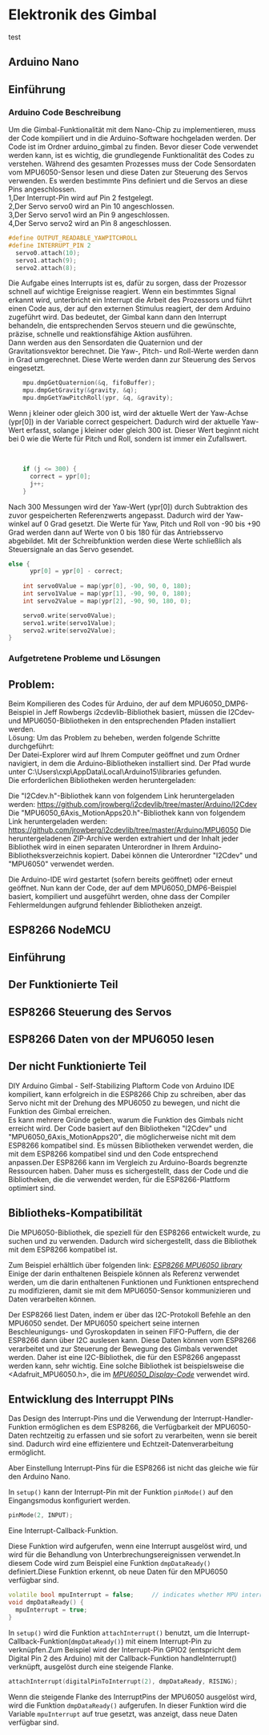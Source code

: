 # Elektronik des Gimbal
test
## Arduino Nano

## Einführung

### Arduino Code Beschreibung
Um die Gimbal-Funktionalität mit dem Nano-Chip zu implementieren, muss der Code kompiliert und in die Arduino-Software hochgeladen werden. Der Code ist im Ordner arduino_gimbal zu finden. Bevor dieser Code verwendet werden kann, ist es wichtig, die grundlegende Funktionalität des Codes zu verstehen. Während des gesamten Prozesses muss der Code Sensordaten vom MPU6050-Sensor lesen und diese Daten zur Steuerung des Servos verwenden. Es werden bestimmte Pins definiert und die Servos an diese Pins angeschlossen. 
</br>
1,Der Interrupt-Pin wird auf Pin 2 festgelegt. 
</br>
2,Der Servo servo0 wird an Pin 10 angeschlossen.
</br>
3,Der Servo servo1 wird an Pin 9 angeschlossen.
</br>
4,Der Servo servo2 wird an Pin 8 angeschlossen.
</br>
```cpp
#define OUTPUT_READABLE_YAWPITCHROLL
#define INTERRUPT_PIN 2  
  servo0.attach(10);
  servo1.attach(9);
  servo2.attach(8);
```
Die Aufgabe eines Interrupts ist es, dafür zu sorgen, dass der Prozessor schnell auf wichtige Ereignisse reagiert. Wenn ein bestimmtes Signal erkannt wird, unterbricht ein Interrupt die Arbeit des Prozessors und führt einen Code aus, der auf den externen Stimulus reagiert, der dem Arduino zugeführt wird. Das bedeutet, der Gimbal kann dann den Interrupt behandeln, die entsprechenden Servos steuern und die gewünschte, präzise, schnelle und reaktionsfähige Aktion ausführen.
</br>
Dann werden aus den Sensordaten die Quaternion und der Gravitationsvektor berechnet. Die Yaw-, Pitch- und Roll-Werte werden dann in Grad umgerechnet. Diese Werte werden dann zur Steuerung des Servos eingesetzt.
```cpp
    mpu.dmpGetQuaternion(&q, fifoBuffer);
    mpu.dmpGetGravity(&gravity, &q);
    mpu.dmpGetYawPitchRoll(ypr, &q, &gravity);
```
Wenn j kleiner oder gleich 300 ist, wird der aktuelle Wert der Yaw-Achse (ypr[0]) in der Variable correct gespeichert. Dadurch wird der aktuelle Yaw-Wert erfasst, solange j kleiner oder gleich 300 ist. Dieser Wert beginnt nicht bei 0 wie die Werte für Pitch und Roll, sondern ist immer ein Zufallswert.

</br>

```cpp
    if (j <= 300) {
      correct = ypr[0];
      j++; 
    }
```
Nach 300 Messungen wird der Yaw-Wert (ypr[0]) durch Subtraktion des zuvor gespeicherten Referenzwerts  angepasst. Dadurch wird der Yaw-winkel auf 0 Grad gesetzt. Die Werte für Yaw, Pitch und Roll von -90 bis +90 Grad werden dann auf Werte von 0 bis 180 für das Antriebsservo abgebildet. Mit der Schreibfunktion werden diese Werte schließlich als Steuersignale an das Servo gesendet.
```cpp
else {
      ypr[0] = ypr[0] - correct;
    
    int servo0Value = map(ypr[0], -90, 90, 0, 180);
    int servo1Value = map(ypr[1], -90, 90, 0, 180);
    int servo2Value = map(ypr[2], -90, 90, 180, 0);

    servo0.write(servo0Value);
    servo1.write(servo1Value);
    servo2.write(servo2Value);
}
```
### Aufgetretene Probleme und Lösungen
## Problem:
Beim Kompilieren des Codes für Arduino, der auf dem MPU6050_DMP6-Beispiel in Jeff Rowbergs i2cdevlib-Bibliothek basiert, müssen die I2Cdev- und MPU6050-Bibliotheken in den entsprechenden Pfaden installiert werden.
</br>
Lösung:
Um das Problem zu beheben, werden folgende Schritte durchgeführt:
</br>
Der Datei-Explorer wird auf Ihrem Computer geöffnet und zum Ordner navigiert, in dem die Arduino-Bibliotheken installiert sind. Der Pfad wurde unter C:\Users\cxp\AppData\Local\Arduino15\libraries gefunden.
</br>
Die erforderlichen Bibliotheken werden heruntergeladen:

Die "I2Cdev.h"-Bibliothek kann von folgendem Link heruntergeladen werden: https://github.com/jrowberg/i2cdevlib/tree/master/Arduino/I2Cdev
</br>
Die "MPU6050_6Axis_MotionApps20.h"-Bibliothek kann von folgendem Link heruntergeladen werden: https://github.com/jrowberg/i2cdevlib/tree/master/Arduino/MPU6050
Die heruntergeladenen ZIP-Archive werden extrahiert und der Inhalt jeder Bibliothek wird in einen separaten Unterordner in Ihrem Arduino-Bibliotheksverzeichnis kopiert. Dabei können die Unterordner "I2Cdev" und "MPU6050" verwendet werden.

Die Arduino-IDE wird gestartet (sofern bereits geöffnet) oder erneut geöffnet. Nun kann der Code, der auf dem MPU6050_DMP6-Beispiel basiert, kompiliert und ausgeführt werden, ohne dass der Compiler Fehlermeldungen aufgrund fehlender Bibliotheken anzeigt.
## ESP8266 NodeMCU

## Einführung

## Der Funktionierte Teil 

## ESP8266 Steuerung des Servos

## ESP8266 Daten von der MPU6050 lesen

## Der nicht Funktionierte Teil 
DIY Arduino Gimbal - Self-Stabilizing Plaftorm Code von Arduino IDE kompiliert, kann erfolgreich in die ESP8266 Chip zu schreiben, aber das Servo nicht mit der Drehung des MPU6050 zu bewegen, und nicht die Funktion des Gimbal erreichen.
</br>
Es kann mehrere Gründe geben, warum die Funktion des Gimbals nicht erreicht wird.
Der Code basiert auf den Bibliotheken "I2Cdev" und "MPU6050_6Axis_MotionApps20", die möglicherweise nicht mit dem ESP8266 kompatibel sind. Es müssen Bibliotheken verwendet werden, die mit dem ESP8266 kompatibel sind und den Code entsprechend anpassen.Der ESP8266 kann im Vergleich zu Arduino-Boards begrenzte Ressourcen haben. Daher muss es sichergestellt, dass der Code und die Bibliotheken, die die verwendet werden, für die ESP8266-Plattform optimiert sind.

## Bibliotheks-Kompatibilität
Die MPU6050-Bibliothek, die speziell für den ESP8266 entwickelt wurde, zu suchen und zu verwenden. Dadurch wird sichergestellt, dass die Bibliothek mit dem ESP8266 kompatibel ist.</br>

Zum Beispiel erhältlich über folgenden link: [_ESP8266 MPU6050 library_](https://github.com/emanbuc/ESP8266_MPU6050) 
</br>
 Einige der darin enthaltenen Beispiele können als Referenz verwendet werden, um die darin enthaltenen Funktionen und Funktionen entsprechend zu modifizieren, damit sie mit dem MPU6050-Sensor kommunizieren und Daten verarbeiten können.
 </br>

Der ESP8266 liest Daten, indem er über das I2C-Protokoll Befehle an den MPU6050 sendet. Der MPU6050 speichert seine internen Beschleunigungs- und Gyroskopdaten in seinen FIFO-Puffern, die der ESP8266 dann über I2C auslesen kann. Diese Daten können vom ESP8266 verarbeitet und zur Steuerung der Bewegung des Gimbals verwendet werden. Daher ist eine I2C-Bibliothek, die für den ESP8266 angepasst werden kann, sehr wichtig. Eine solche Bibliothek ist beispielsweise die <Adafruit_MPU6050.h>, die im [_MPU6050_Display-Code_](https://randomnerdtutorials.com/esp8266-nodemcu-mpu-6050-accelerometer-gyroscope-arduino/)  verwendet wird.

## Entwicklung des Interruppt PINs
Das Design des Interrupt-Pins und die Verwendung der Interrupt-Handler-Funktion ermöglichen es dem ESP8266, die Verfügbarkeit der MPU6050-Daten rechtzeitig zu erfassen und sie sofort zu verarbeiten, wenn sie bereit sind. Dadurch wird eine effizientere und Echtzeit-Datenverarbeitung ermöglicht.
 </br>

Aber Einstellung Interrupt-Pins für die ESP8266 ist nicht das gleiche wie für den Arduino Nano.
</br>

In  `setup()` kann der Interrupt-Pin mit der Funktion `pinMode()` auf den Eingangsmodus konfiguriert werden.
```cpp
pinMode(2, INPUT);
```
Eine Interrupt-Callback-Funktion. 

Diese Funktion wird aufgerufen, wenn eine Interrupt ausgelöst wird, und wird für die Behandlung von Unterbrechungsereignissen verwendet.In diesem Code wird zum Beispiel eine Funktion `dmpDataReady()` definiert.Diese Funktion erkennt, ob neue Daten für den MPU6050 verfügbar sind.
```cpp
volatile bool mpuInterrupt = false;     // indicates whether MPU interrupt pin has gone high
void dmpDataReady() {
  mpuInterrupt = true;
}
```
In `setup()` wird die Funktion `attachInterrupt()` benutzt, um die Interrupt-Callback-Funktion(`dmpDataReady()`) mit einem Interrupt-Pin zu verknüpfen.Zum Beispiel wird der Interrupt-Pin GPIO2 (entspricht dem Digital Pin 2 des Arduino) mit der Callback-Funktion handleInterrupt() verknüpft, ausgelöst durch eine steigende Flanke.
```cpp
attachInterrupt(digitalPinToInterrupt(2), dmpDataReady, RISING);
```
Wenn die steigende Flanke des InterruptPins der MPU6050 ausgelöst wird, wird die Funktion `dmpDataReady()` aufgerufen. In dieser Funktion wird die Variable `mpuInterrupt` auf true gesetzt, was anzeigt, dass neue Daten verfügbar sind.